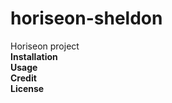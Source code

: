 # horiseon-sheldon
Horiseon project   
**Installation**   
**Usage**   
**Credit**   
**License**   

